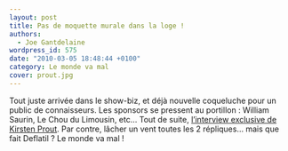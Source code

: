 ```yaml
---
layout: post
title: Pas de moquette murale dans la loge !
authors:
  - Joe Gantdelaine
wordpress_id: 575
date: "2010-03-05 18:48:44 +0100"
category: Le monde va mal
cover: prout.jpg
---
```


Tout juste arrivée dans le show-biz, et déjà nouvelle coqueluche pour un public
de connaisseurs. Les sponsors se pressent au portillon : William Saurin, Le Chou
du Limousin, etc… Tout de suite, [l’interview exclusive de Kirsten Prout][1].
Par contre, lâcher un vent toutes les 2 répliques… mais que fait Deflatil ? Le
monde va mal !

[1]:
  https://web.archive.org/web/20110604173041/http://www.thestarscoop.com/interviews/kirsten-prout-exclusive-interview/
